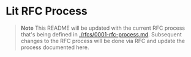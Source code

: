 # Lit RFC Process

> **Note**
> This README will be updated with the current RFC process that's being defined in [./rfcs/0001-rfc-process.md](./rfcs/0001-rfc-process.md). Subsequent changes to the RFC process will be done via RFC and update the process documented here.
